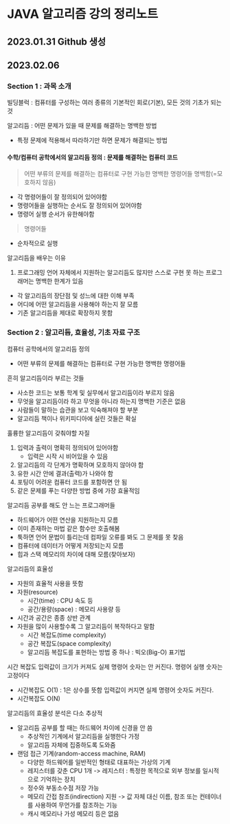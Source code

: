 # JAVA 알고리즘 강의 정리노트
## 2023.01.31 Github 생성

## 2023.02.06
### Section 1 : 과목 소개
빌딩블럭 : 컴퓨터를 구성하는 여러 종류의 기본적인 회로(기본), 모든 것의 기초가 되는 것

알고리듬 : 어떤 문제가 있을 때 문제를 해결하는 명백한 방법
- 특정 문제에 적용해서 따라하기만 하면 문제가 해결되는 방법

#### 수학/컴퓨터 공학에서의 알고리듬 정의 : 문제를 해결하는 컴퓨터 코드
>어떤 부류의 문제를 해결하는 컴퓨터로 구현 가능한 명백한 명령어들
>명백함(=모호하지 않음)
- 각 명령어들이 잘 정의되어 있어야함
- 명령어들을 실행하는 순서도 잘 정의되어 있어야함
- 명령어 실행 순서가 유한해야함
>명령어들
- 순차적으로 실행

알고리듬을 배우는 이유
1. 프로그래밍 언어 자체에서 지원하는 알고리듬도 많지만 스스로 구현 못 하는 프로그래머는 명백한 한계가 있음
- 각 알고리듬의 장단점 및 성느에 대한 이해 부족
- 어디에 어떤 알고리듬을 사용해야 하는지 잘 모름
- 기존 알고리듬을 제대로 확장하지 못함

### Section 2 : 알고리듬, 효율성, 기초 자료 구조
컴퓨터 공학에서의 알고리듬 정의
- 어떤 부류의 문제를 해결하는 컴퓨터로 구현 가능한 명백한 명령어들

흔히 알고리듬이라 부르는 것들
- 사소한 코드는 보통 학계 및 실무에서 알고리듬이라 부르지 않음
- 무엇을 알고리듬이라 하고 무엇을 아니라 하는지 명백한 기준은 없음
- 사람들이 말하는 습관을 보고 익숙해져야 할 부분
- 알고리듬 책이나 위키피디아에 실린 것들은 확실

훌륭한 알고리듬이 갖춰야할 자질
1. 입력과 출력이 명확히 정의되어 있어야함
   - 입력은 시작 시 비어있을 수 있음
2. 알고리듬의 각 단계가 명확하며 모호하지 않아야 함
3. 유한 시간 안에 결과(출력)가 나와야 함
4. 포팅이 어려운 컴퓨터 코드를 포함하면 안 됨
5. 같은 문제를 푸는 다양한 방법 중에 가장 효율적임

알고리듬 공부를 해도 안 느는 프로그래머들
- 하드웨어가 어떤 연산을 지원하는지 모름
- 이미 존재하는 마법 같은 함수만 호출해봄
- 툭하면 언어 문법이 틀리는데 컴파일 오류를 봐도 그 문제를 못 찾음
- 컴퓨터에 데이터가 어떻게 저장되는지 모름
- 힙과 스택 메모리의 차이에 대해 모름(찾아보자)

알고리듬의 효율성
- 자원의 효율적 사용을 뜻함
- 자원(resource)
  - 시간(time) : CPU 속도 등
  - 공간/용량(space) : 메모리 사용량 등
- 시간과 공간은 종종 상반 관계
- 자원을 많이 사용할수록 그 알고리듬이 복작하다고 말함
  - 시간 복잡도(time complexity)
  - 공간 복잡도(space complexity)
  - 알고리듬 복잡도를 표현하는 방법 중 하나 : 빅오(Big-O) 표기법

시간 복잡도
입력값이 크기가 커져도 실제 명령어 숫자는 안 커진다. 명령어 실행 숫자는 고정이다
- 시간복잡도 O(1) : 1은 상수를 뜻함
입력값이 커지면 실제 명령어 숫자도 커진다.
- 시간복잡도 O(N)

알고리듬의 효율성 분석은 다소 추상적
- 알고리듬 공부를 할 때는 하드웨어 차이에 신경을 안 씀
  - 추상적인 기계에서 알고리듬을 실행한다 가정
  - 알고리듬 자체에 집중하도록 도와줌
- 랜덤 접근 기계(random-access machine, RAM)
  - 다양한 하드웨어를 일반적인 형태로 대표하는 가상의 기계
  - 레지스터를 갖춘 CPU 1개  -> 레지스터 : 특정한 목적으로 외부 정보를 일시적으로 기억하는 장치
  - 정수와 부동소수점 저장 가능
  - 메모리 간접 참조(indirection) 지원 -> 값 자체 대신 이름, 참조 또는 컨테이너를 사용하여 무언가를 참조하는 기능
  - 캐시 메모리나 가성 메모리 등은 없음




